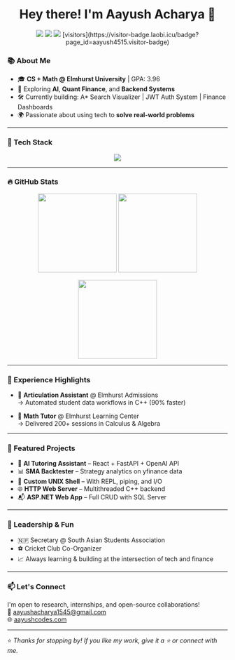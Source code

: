 <h1 align="center">Hey there! I'm Aayush Acharya 👋</h1>

<!--
<p align="center">
  <img src="https://readme-typing-svg.herokuapp.com?font=Fira+Code&weight=500&size=22&pause=1000&color=4A90E2&center=true&vCenter=true&width=435&lines=AI+%7C+Finance+%7C+Fullstack+Developer;I+code+for+impact+%F0%9F%92%BB;Python+%7C+C%2B%2B+%7C+React+%7C+FastAPI+%7C+TailwindCSS" alt="Typing SVG" />
</p>
!-->
<p align="center">
  <a href="mailto:aayushacharya1545@gmail.com"><img src="https://img.shields.io/badge/Email-D14836?style=flat-square&logo=gmail&logoColor=white"/></a>
  <a href="https://aayushcodes.com"><img src="https://img.shields.io/badge/Portfolio-000?style=flat-square&logo=Firefox&logoColor=white"/></a>
  <a href="https://www.linkedin.com/in/aayush4515/"><img src="https://img.shields.io/badge/LinkedIn-0A66C2?style=flat-square&logo=linkedin&logoColor=white"/></a>
  [visitors](https://visitor-badge.laobi.icu/badge?page_id=aayush4515.visitor-badge)
</p>

### 📚 About Me

- 🎓 **CS + Math @ Elmhurst University** | GPA: 3.96  
- 🧠 Exploring **AI**, **Quant Finance**, and **Backend Systems**  
- 🛠️ Currently building: A* Search Visualizer | JWT Auth System | Finance Dashboards  
- 🌍 Passionate about using tech to **solve real-world problems**

---

### 🧰 Tech Stack

<p align="center">
  <img src="https://skillicons.dev/icons?i=cpp,python,java,js,react,tailwind,fastapi,docker,git,linux,html,css,netlify,vercel,github,mysql,vscode,cs&perline=9" />
</p>

---

### 🔥 GitHub Stats

<p align="center">
  <img src="https://github-readme-stats.vercel.app/api?username=aayush4515&show_icons=true&theme=tokyonight&hide=contribs,prs" height="180em"/>
  <img src="https://github-readme-streak-stats.herokuapp.com/?user=aayush4515&theme=tokyonight" height="180em"/>
</p>

<p align="center">
  <img src="https://github-readme-stats.vercel.app/api/top-langs/?username=aayush4515&layout=compact&theme=tokyonight" height="180em"/>
</p>

---

### 💼 Experience Highlights

- 🔧 **Articulation Assistant** @ Elmhurst Admissions  
  → Automated student data workflows in C++ (90% faster)

- 📘 **Math Tutor** @ Elmhurst Learning Center  
  → Delivered 200+ sessions in Calculus & Algebra

---

### 🚀 Featured Projects

- 🤖 **AI Tutoring Assistant** – React + FastAPI + OpenAI API  
- 📊 **SMA Backtester** – Strategy analytics on yfinance data  
- 🐚 **Custom UNIX Shell** – With REPL, piping, and I/O  
- 🌐 **HTTP Web Server** – Multithreaded C++ backend  
- 📬 **ASP.NET Web App** – Full CRUD with SQL Server

---

### 🏏 Leadership & Fun

- 🇳🇵 Secretary @ South Asian Students Association  
- ⚽ Cricket Club Co-Organizer  
- 📈 Always learning & building at the intersection of tech and finance

---

### 📫 Let's Connect

I'm open to research, internships, and open-source collaborations!  
📧 aayushacharya1545@gmail.com  
🌐 [aayushcodes.com](https://aayushcodes.com)

---

⭐ *Thanks for stopping by! If you like my work, give it a ⭐ or connect with me.*
